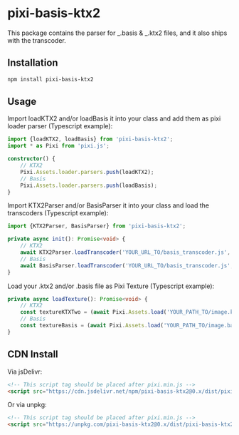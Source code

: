 # pixi-basis-ktx2

This package contains the parser for _.basis & _.ktx2 files, and it also ships with the transcoder.

## Installation

```bash
npm install pixi-basis-ktx2
```

## Usage

Import loadKTX2 and/or loadBasis it into your class and add them as pixi loader parser (Typescript example):

```ts
import {loadKTX2, loadBasis} from 'pixi-basis-ktx2';
import * as Pixi from 'pixi.js';

constructor() {
    // KTX2
    Pixi.Assets.loader.parsers.push(loadKTX2);
    // Basis
    Pixi.Assets.loader.parsers.push(loadBasis);
}
```

Import KTX2Parser and/or BasisParser it into your class and load the transcoders (Typescript example):

```ts
import {KTX2Parser, BasisParser} from 'pixi-basis-ktx2';

private async init(): Promise<void> {
    // KTX2
    await KTX2Parser.loadTranscoder('YOUR_URL_TO/basis_transcoder.js', 'YOUR_URL_TO/basis_transcoder.wasm');
    // Basis
    await BasisParser.loadTranscoder('YOUR_URL_TO/basis_transcoder.js', 'YOUR_URL_TO/basis_transcoder.wasm');
}
```

Load your .ktx2 and/or .basis file as Pixi Texture (Typescript example):

```ts
private async loadTexture(): Promise<void> {
    // KTX2
    const textureKTXTwo = (await Pixi.Assets.load('YOUR_PATH_TO/image.ktx2')) as Pixi.Texture;
    // Basis
    const textureBasis = (await Pixi.Assets.load('YOUR_PATH_TO/image.basis')) as Pixi.Texture;
}
```

## CDN Install

Via jsDelivr:

```html
<!-- This script tag should be placed after pixi.min.js -->
<script src="https://cdn.jsdelivr.net/npm/pixi-basis-ktx2@0.x/dist/pixi-basis-ktx2.min.js"></script>
```

Or via unpkg:

```html
<!-- This script tag should be placed after pixi.min.js -->
<script src="https://unpkg.com/pixi-basis-ktx2@0.x/dist/pixi-basis-ktx2.min.js"></script>
```
